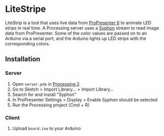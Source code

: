 # LiteStripe

LiteStrip is a tool that uses live data from [ProPresenter 6](https://renewedvision.com/propresenter/) to animate LED strips in real time. A Processing server uses a [Syphon](http://syphon.v002.info/) stream to read image data from ProPresenter. Some of the color values are passed on to an Arduino via a serial port, and the Arduino lights up LED strips with the corresponding colors.

## Installation

### Server

1. Open `server.pde` in [Processing 3](https://processing.org/download/)
2. Go to Sketch > Import Library... > Import Library... 
3. Search for and install "Syphon"
4. In ProPresenter Settings > Display > Enable Syphon should be selected
5. Run the Processing project (Cmd + R)

### Client

1. Upload `board.ino` to your Arduino
